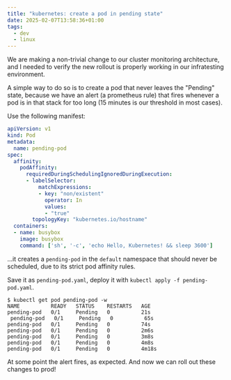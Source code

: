 ```yaml
---
title: "kubernetes: create a pod in pending state"
date: 2025-02-07T13:58:36+01:00
tags:
  - dev
  - linux
---
```


We are making a non-trivial change to our cluster monitoring architecture, and I
needed to verify the new rollout is properly working in our infratesting
environment.

A simple way to do so is to create a pod that never leaves the "Pending" state,
because we have an alert (a prometheus rule) that fires whenever a pod is in
that stack for too long (15 minutes is our threshold in most cases).

Use the following manifest:

```yaml
apiVersion: v1
kind: Pod
metadata:
  name: pending-pod
spec:
  affinity:
    podAffinity:
      requiredDuringSchedulingIgnoredDuringExecution:
      - labelSelector:
          matchExpressions:
          - key: "non/existent"
            operator: In
            values:
            - "true"
        topologyKey: "kubernetes.io/hostname"
  containers:
  - name: busybox
    image: busybox
    command: ['sh', '-c', 'echo Hello, Kubernetes! && sleep 3600']
```

...it creates a `pending-pod` in the `default` namespace that should never be
scheduled, due to its strict pod affinity rules.

Save it as `pending-pod.yaml`, deploy it with `kubectl apply -f
pending-pod.yaml`.

```
$ kubectl get pod pending-pod -w
NAME          READY   STATUS    RESTARTS   AGE
pending-pod   0/1     Pending   0          21s
 pending-pod   0/1     Pending   0          65s
pending-pod   0/1     Pending   0          74s
pending-pod   0/1     Pending   0          2m6s
pending-pod   0/1     Pending   0          3m8s
pending-pod   0/1     Pending   0          4m8s
pending-pod   0/1     Pending   0          4m18s
```

At some point the alert fires, as expected.
And now we can roll out these changes to prod!
